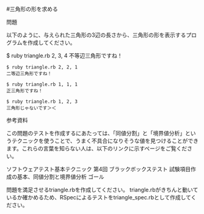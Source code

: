 #三角形の形を求める

問題

以下のように、与えられた三角形の3辺の長さから、三角形の形を表示するプログラムを作成してください。

$ ruby triangle.rb 2, 3, 4
不等辺三角形ですね！

```
$ ruby triangle.rb 2, 2, 1
二等辺三角形ですね！

$ ruby triangle.rb 1, 1, 1
正三角形ですね！

$ ruby triangle.rb 1, 2, 3
三角形じゃないです＞＜
```
参考資料

この問題のテストを作成するにあたっては、「同値分割」と「境界値分析」というテクニックを使うことで、うまく不具合になりそうな値を見つけることができます。これらの言葉を知らない人は、以下のリンクに示すページをご覧ください。

ソフトウェアテスト基本テクニック 第4回 ブラックボックステスト
試験項目作成の基本、同値分割と境界値分析
ゴール

問題を満足させるtriangle.rbを作成してください。
triangle.rbがきちんと動いているか確かめるため、RSpecによるテストをtriangle_spec.rbとして作成してください。
